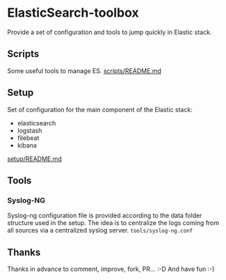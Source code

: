 # ElasticSearch-toolbox
Provide a set of configuration and tools to jump quickly in Elastic stack.

## Scripts
Some useful tools to manage ES.
[scripts/README.md](scripts/README.md)

## Setup
Set of configuration for the main component of the Elastic stack:
* elasticsearch
* logstash
* filebeat
* kibana

[setup/README.md](setup/README.md)

## Tools

### Syslog-NG
Syslog-ng configuration file is provided according to the data folder structure used in the setup.
The idea is to centralize the logs coming from all sources via a centralized syslog server.
`tools/syslog-ng.conf`

## Thanks
Thanks in advance to comment, improve, fork, PR... :-D
And have fun :-)